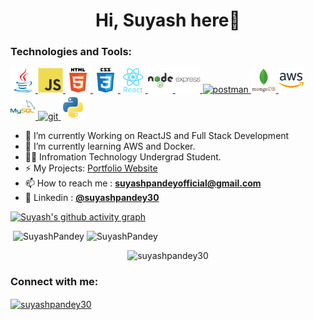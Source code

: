 
<h1 align="Center">Hi, Suyash here👋</h1>

<!-- <p align="left"> <img src="https://komarev.com/ghpvc/?username=javapanda30&label=Profile%20views&color=0e75b6" /> </p> -->

<h3 align="left">Technologies and Tools:</h3>
<p align="left"> 
  <a href="https://www.java.com" target="_blank" rel="noreferrer"> <img src="https://raw.githubusercontent.com/devicons/devicon/master/icons/java/java-original.svg" alt="java" width="40" height="40"/> </a> 
  <a href="https://developer.mozilla.org/en-US/docs/Web/JavaScript" target="_blank" rel="noreferrer"> <img src="https://raw.githubusercontent.com/devicons/devicon/master/icons/javascript/javascript-original.svg" alt="javascript" width="40" height="40"/> </a> 
  <a href="https://www.w3.org/html/" target="_blank" rel="noreferrer"> <img src="https://raw.githubusercontent.com/devicons/devicon/master/icons/html5/html5-original-wordmark.svg" alt="html5" width="40" height="40"/> </a> 
  <a href="https://www.w3schools.com/css/" target="_blank" rel="noreferrer"> <img src="https://raw.githubusercontent.com/devicons/devicon/master/icons/css3/css3-original-wordmark.svg" alt="css3" width="40" height="40"/> </a> 
  <a href="https://reactjs.org/" target="_blank" rel="noreferrer"> <img src="https://raw.githubusercontent.com/devicons/devicon/master/icons/react/react-original-wordmark.svg" alt="react" width="40" height="40"/> </a> 
  <a href="https://nodejs.org" target="_blank" rel="noreferrer"> <img src="https://raw.githubusercontent.com/devicons/devicon/master/icons/nodejs/nodejs-original-wordmark.svg" alt="nodejs" width="40" height="40"/> </a> 
  <a href="https://expressjs.com" target="_blank" rel="noreferrer"> <img src="https://raw.githubusercontent.com/devicons/devicon/master/icons/express/express-original-wordmark.svg" alt="express" width="40" height="40"/> </a> 
  <a href="https://postman.com" target="_blank" rel="noreferrer"> <img src="https://www.vectorlogo.zone/logos/getpostman/getpostman-icon.svg" alt="postman" width="40" height="40"/> </a>
  <a href="https://www.mongodb.com/" target="_blank" rel="noreferrer"> <img src="https://raw.githubusercontent.com/devicons/devicon/master/icons/mongodb/mongodb-original-wordmark.svg" alt="mongodb" width="40" height="40"/> </a> 
  <a href="https://aws.amazon.com" target="_blank" rel="noreferrer"> <img src="https://raw.githubusercontent.com/devicons/devicon/master/icons/amazonwebservices/amazonwebservices-original-wordmark.svg" alt="aws" width="40" height="40"/> </a> 
  <a href="https://www.mysql.com/" target="_blank" rel="noreferrer"> <img src="https://raw.githubusercontent.com/devicons/devicon/master/icons/mysql/mysql-original-wordmark.svg" alt="mysql" width="40" height="40"/> </a> 
  <a href="https://git-scm.com/" target="_blank" rel="noreferrer"> <img src="https://www.vectorlogo.zone/logos/git-scm/git-scm-icon.svg" alt="git" width="40" height="40"/> </a> 
  <a href="https://www.python.org" target="_blank" rel="noreferrer"> <img src="https://raw.githubusercontent.com/devicons/devicon/master/icons/python/python-original.svg" alt="python" width="40" height="40"/> </a>
</p>


- 🌱 I’m currently Working on ReactJS and Full Stack Development
- 🤔 I’m currently learning AWS and Docker.
- 👨‍💻 Infromation Technology Undergrad Student.
- ⚡ My Projects: [Portfolio Website](https://portfolio1-eta-gray.vercel.app)
- 📫 How to reach me : [**suyashpandeyofficial@gmail.com**](https://linkedin.com/in/suyashpandey30)
- 🔗 Linkedin : [**@suyashpandey30**](https://linkedin.com/in/suyashpandey30)



[![Suyash's github activity graph](https://github-readme-activity-graph.vercel.app/graph?username=javapanda30&area=true&hide_border=true&theme=react-dark)]()

<p>&nbsp;<img src="https://github-readme-stats.vercel.app/api?username=javapanda30&show_icons=true&locale=en&theme=dark" alt="SuyashPandey" />
<img  src="https://github-readme-streak-stats.herokuapp.com/?user=javapanda30&theme=dark" alt="SuyashPandey" /></p>
<p align="center"><img  src="https://github-readme-stats.vercel.app/api/top-langs?username=javapanda30&show_icons=true&locale=en&layout=pie&theme=dark" alt="suyashpandey30" /></p>



<h3 align="left">Connect with me:</h3>
<p align="left">
<a href="https://linkedin.com/in/suyashpandey30" target="blank"><img align="center" src="https://raw.githubusercontent.com/rahuldkjain/github-profile-readme-generator/master/src/images/icons/Social/linked-in-alt.svg" alt="suyashpandey30" height="30" width="40" /></a>

</p>


